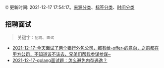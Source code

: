 :alarm_clock: 更新时间: 2021-12-17 17:54:17。[来源分类](../README.md)、[标签分类](../TAGS.md)、[时间分类](../TIMELINE.md)

## 招聘面试


> 关键字：`招聘`、`面试`



- [2021-12-17-今天面试了两个银行外包公司，都有给-offer-的意向，之前都在甲方公司，不知道该不该去，兄弟们帮我参谋参谋~](https://www.v2ex.com/t/822911) 
- [2021-12-17-golang面试题：怎么避免内存逃逸？](https://toutiao.io/k/5yvfc9w) 
